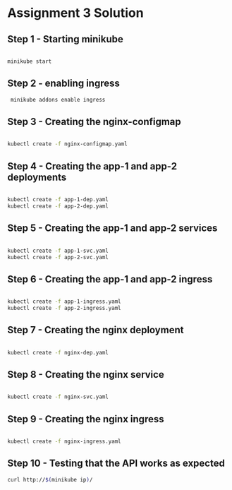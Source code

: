 # Assignment 3 Solution 

## Step 1 - Starting minikube
```bash

minikube start

```

## Step 2 - enabling ingress
```bash
 minikube addons enable ingress

```


## Step 3 - Creating the nginx-configmap
```bash

kubectl create -f nginx-configmap.yaml

```

## Step 4 - Creating the app-1 and app-2 deployments
```bash

kubectl create -f app-1-dep.yaml
kubectl create -f app-2-dep.yaml

```

## Step 5 - Creating the app-1 and app-2 services

```bash

kubectl create -f app-1-svc.yaml
kubectl create -f app-2-svc.yaml

```

## Step 6 - Creating the app-1 and app-2 ingress

```bash

kubectl create -f app-1-ingress.yaml
kubectl create -f app-2-ingress.yaml

```

## Step 7 - Creating the nginx deployment
```bash

kubectl create -f nginx-dep.yaml

```

## Step 8 - Creating the nginx service
```bash

kubectl create -f nginx-svc.yaml

```

## Step 9 - Creating the nginx ingress
```bash

kubectl create -f nginx-ingress.yaml

```

## Step 10 - Testing that the API works as expected
```bash
curl http://$(minikube ip)/ 

```